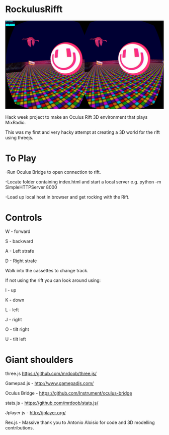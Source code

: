 RockulusRifft
=============

![Rockulus rifft](https://github.com/Almerc/RockulusRifft/blob/master/screenshots/Screenshot1.png)

Hack week project to make an Oculus Rift 3D environment that plays MixRadio.

This was my first and very hacky attempt at creating a 3D world for the rift using threejs.

To Play
=======

-Run Oculus Bridge to open connection to rift.

-Locate folder containing index.html and start a local server e.g. python -m SimpleHTTPServer 8000

-Load up local host in browser and get rocking with the Rift.


Controls
========
W - forward

S - backward

A - Left strafe

D - Right strafe

Walk into the cassettes to change track.

If not using the rift you can look around using:

I - up

K - down

L - left

J - right

O - tilt right

U - tilt left

Giant shoulders
===============
three.js  https://github.com/mrdoob/three.js/

Gamepad.js - http://www.gamepadjs.com/

Oculus Bridge - https://github.com/Instrument/oculus-bridge

stats.js - https://github.com/mrdoob/stats.js/

Jplayer js - http://jplayer.org/

Rex.js - Massive thank you to Antonio Aloisio for code and 3D modelling contributions.
